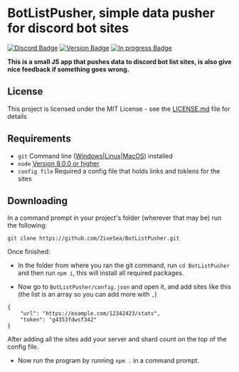 # BotListPusher, simple data pusher for discord bot sites
[![Discord Badge](https://discordapp.com/api/guilds/98834803738054656/embed.png)](https://discordapp.com/invite/bZt8WkS)
[![Version Badge](https://img.shields.io/badge/Version-1.1.0-green.svg)](https://github.com/ZixeSea/BotListPusher)
[![In progress Badge](https://img.shields.io/badge/In%20progress-no-red.svg)](https://zixesea.com)

**This is a small JS app that pushes data to discord bot list sites, is also give nice feedback if something goes wrong.**

## License
This project is licensed under the MIT License - see the [LICENSE.md](https://github.com/ZixeSea/BotListPusher/blob/master/LICENSE.md) file for details

## Requirements
- `git` Command line ([Windows](https://git-scm.com/download/win)|[Linux](https://git-scm.com/book/en/v2/Getting-Started-Installing-Git)|[MacOS](https://git-scm.com/download/mac)) installed
- `node` [Version 8.0.0 or higher](https://nodejs.org)
- `config file` Required a config file that holds links and toklens for the sites

## Downloading
In a command prompt in your project's folder (wherever that may be) run the following:

`git clone https://github.com/ZixeSea/BotListPusher.git`

Once finished:

- In the folder from where you ran the git command, run `cd BotListPusher` and then run `npm i`, this will install all required packages.

- Now go to `BotListPusher/config.json` and open it, and add sites like this (the list is an array so you can add more with `,`)
```
{
    "url": "https://example.com/12342423/stats",
    "token": "g4353fdwsf342"
}
```

After adding all the sites add your server and shard count on the top of the config file.

- Now run the program by running `npm .` in a command prompt.
